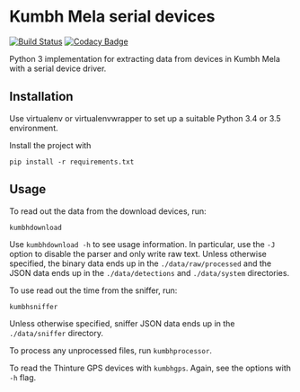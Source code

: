 # Kumbh Mela serial devices #

[![Build Status](https://travis-ci.org/indodutch/kumbhserial.svg?branch=master)](https://travis-ci.org/indodutch/kumbhserial)
[![Codacy Badge](https://api.codacy.com/project/badge/Grade/36476556fdc94aa1b4a15ea978924e93)](https://www.codacy.com/app/github_4/kumbhserial?utm_source=github.com&amp;utm_medium=referral&amp;utm_content=indodutch/kumbhserial&amp;utm_campaign=Badge_Grade)

Python 3 implementation for extracting data from devices in Kumbh Mela with a serial device driver.

## Installation ##

Use virtualenv or virtualenvwrapper to set up a suitable Python 3.4 or 3.5 environment.

Install the project with

```shell
pip install -r requirements.txt
```

## Usage ##

To read out the data from the download devices, run:

```shell
kumbhdownload
```
Use `kumbhdownload -h` to see usage information. In particular, use the `-J` option to disable the parser and only write raw text.
Unless otherwise specified, the binary data ends up in the `./data/raw/processed` and the JSON data ends up in the `./data/detections` and `./data/system` directories.

To use read out the time from the sniffer, run:

```shell
kumbhsniffer
```
Unless otherwise specified, sniffer JSON data ends up in the `./data/sniffer` directory.

To process any unprocessed files, run `kumbhprocessor`.

To read the Thinture GPS devices with `kumbhgps`. Again, see the options with `-h` flag.
